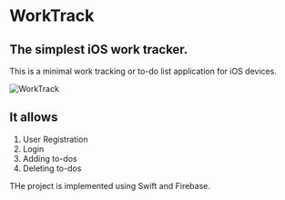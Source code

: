 # WorkTrack
## The simplest iOS work tracker.

This is a minimal work tracking or to-do list application for iOS devices.

![WorkTrack](https://user-images.githubusercontent.com/35381035/98458800-65c56100-21ba-11eb-8d36-7977a3db6fb5.gif)

## It allows
1. User Registration
2. Login
3. Adding to-dos
4. Deleting to-dos

THe project is implemented using Swift and Firebase.

